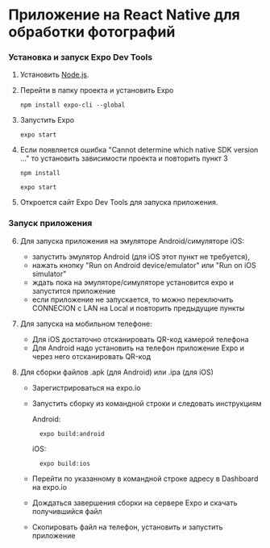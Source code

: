 # Приложение на React Native для обработки фотографий

### Установка и запуск Expo Dev Tools

1. Установить [Node.js](https://nodejs.org/).

2. Перейти в папку проекта и установить Expo

    ```npm install expo-cli --global```

3. Запустить Expo 

    `expo start`

4. Если появляется ошибка "Cannot determine which native SDK version ..." то установить зависимости проекта и повторить пункт 3

    ```npm install```
    
    ```expo start```

5. Откроется сайт Expo Dev Tools для запуска приложения.

### Запуск приложения

6. Для запуска приложения на эмуляторе Android/симуляторе iOS:
    - запустить эмулятор Android (для iOS этот пункт не требуется), 
    - нажать кнопку "Run on Android device/emulator" или "Run on iOS simulator" 
    - ждать пока на эмуляторе/симуляторе установится expo и запустится приложение
    - если приложение не запускается, то можно переключить CONNECION с LAN на Local и повторить предыдущие пункты

7. Для запуска на мобильном телефоне:
    - Для iOS достаточно отсканировать QR-код камерой телефона
    - Для Android надо установить на телефон приложение Expo и через него отсканировать QR-код
    
8. Для сборки файлов .apk (для Android) или .ipa (для iOS)
    - Зарегистрироваться на expo.io
    - Запустить сборку из командной строки и следовать инструкциям
    
        Android:
    
            expo build:android
        
        iOS:
    
            expo build:ios
        
    - Перейти по указанному в командной строке адресу в Dashboard на expo.io
    - Дождаться завершения сборки на сервере Expo и скачать получившийся файл
    - Скопировать файл на телефон, установить и запустить приложение
